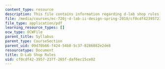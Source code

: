 ```yaml
---
content_type: resource
description: This file contains information regarding d-lab shop rules.
file: /media/courses/ec-720j-d-lab-ii-design-spring-2010/cf0cdf423957237f265fdaf6ec15ce02_MITEC_720JS10_SyllShop.pdf
file_type: application/pdf
learning_resource_types: []
ocw_type: OCWFile
parent_title: Syllabus
parent_type: CourseSection
parent_uid: 09d70b66-f424-54b8-5c37-8286882e2de8
resourcetype: Document
title: D-Lab Shop Rules
uid: cf0cdf42-3957-237f-265f-daf6ec15ce02
---
```

